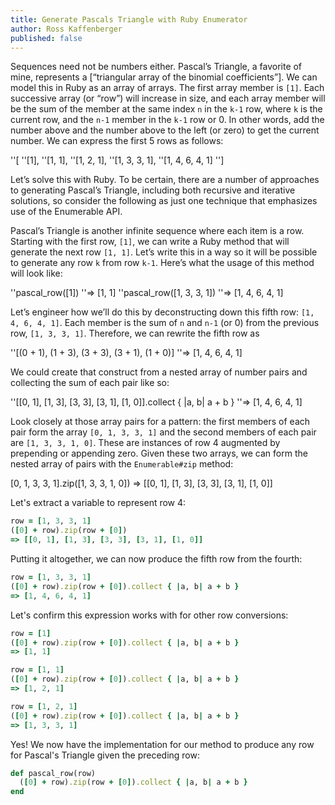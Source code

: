 ```yaml
---
title: Generate Pascals Triangle with Ruby Enumerator
author: Ross Kaffenberger
published: false
---
```


Sequences need not be numbers either. Pascal’s Triangle, a favorite of mine, represents a [“triangular array of the binomial coefficients”]. We can model this in Ruby as an array of arrays. The first array member is `[1]`. Each successive array (or “row”) will increase in size, and each array member will be the sum of the member at the same index `n` in the `k-1` row, where `k` is the current row, and the `n-1` member in the `k-1` row or 0. In other words, add the number above and the number above to the left (or zero) to get the current number. We can express the first 5 rows as follows:

''[
''[1],
''[1, 1],
''[1, 2, 1],
''[1, 3, 3, 1],
''[1, 4, 6, 4, 1]
'']

Let’s solve this with Ruby. To be certain, there are a number of approaches to generating Pascal’s Triangle, including both recursive and iterative solutions, so consider the following as just one technique that emphasizes use of the Enumerable API.

Pascal’s Triangle is another infinite sequence where each item is a row. Starting with the first row, `[1]`, we can write a Ruby method that will generate the next row `[1, 1]`. Let’s write this in a way so it will be possible to generate any row `k` from row `k-1`. Here’s what the usage of this method will look like:

''pascal_row([1])
''=> [1, 1]
''pascal_row([1, 3, 3, 1])
''=> [1, 4, 6, 4, 1]

Let’s engineer how we’ll do this by deconstructing down this fifth row: `[1, 4, 6, 4, 1]`. Each member is the sum of `n` and `n-1` (or 0) from the previous row, `[1, 3, 3, 1]`. Therefore, we can rewrite the fifth row as

''[(0 + 1), (1 + 3), (3 + 3), (3 + 1), (1 + 0)]
''=> [1, 4, 6, 4, 1]

We could create that construct from a nested array of number pairs and collecting the sum of each pair like so:

''[[0, 1], [1, 3], [3, 3], [3, 1], [1, 0]].collect { |a, b| a + b }
''=> [1, 4, 6, 4, 1]

Look closely at those array pairs for a pattern: the first members of each pair form the array `[0, 1, 3, 3, 1]` and the second members of each pair are `[1, 3, 3, 1, 0]`. These are instances of row 4 augmented by prepending or appending zero. Given these two arrays, we can form the nested array of pairs with the `Enumerable#zip` method:

[0, 1, 3, 3, 1].zip([1, 3, 3, 1, 0])
=> [[0, 1], [1, 3], [3, 3], [3, 1], [1, 0]]

Let's extract a variable to represent row 4:

```ruby
row = [1, 3, 3, 1]
([0] + row).zip(row + [0])
=> [[0, 1], [1, 3], [3, 3], [3, 1], [1, 0]]
```

Putting it altogether, we can now produce the fifth row from the fourth:

```ruby
row = [1, 3, 3, 1]
([0] + row).zip(row + [0]).collect { |a, b| a + b }
=> [1, 4, 6, 4, 1]
```

Let's confirm this expression works with for other row conversions:

```ruby
row = [1]
([0] + row).zip(row + [0]).collect { |a, b| a + b }
=> [1, 1]

row = [1, 1]
([0] + row).zip(row + [0]).collect { |a, b| a + b }
=> [1, 2, 1]

row = [1, 2, 1]
([0] + row).zip(row + [0]).collect { |a, b| a + b }
=> [1, 3, 3, 1]
```

Yes! We now have the implementation for our method to produce any row
for Pascal's Triangle given the preceding row:

```ruby
def pascal_row(row)
  ([0] + row).zip(row + [0]).collect { |a, b| a + b }
end
```


